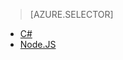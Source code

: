 > [AZURE.SELECTOR]
- [C#](../articles/iot-hub/iot-hub-device-management-device-jobs)
- [Node.JS](../articles/iot-hub/iot-hub-device-management-device-jobs-node.md)
